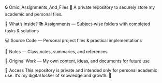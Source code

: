 🔒 Omid_Assignments_And_Files
📁 A private repository to securely store my academic and personal files.

🧾 What’s inside?
📚 Assignments — Subject-wise folders with completed tasks & solutions

💻 Source Code — Personal project files & practical implementations

📝 Notes — Class notes, summaries, and references

🧠 Original Work — My own content, ideas, and documents for future use

🔐 Access
This repository is private and intended only for personal academic use.
It’s my digital locker of knowledge and growth. 🚀
